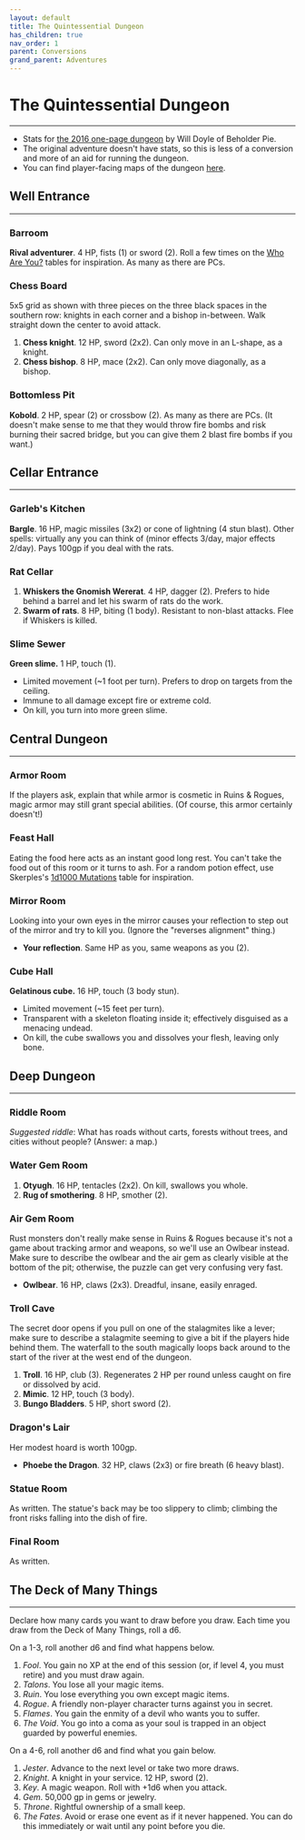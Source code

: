 ```yaml
---
layout: default
title: The Quintessential Dungeon
has_children: true
nav_order: 1
parent: Conversions
grand_parent: Adventures
---
```

# The Quintessential Dungeon
---
* Stats for [the 2016 one-page dungeon](https://beholderpie.blogspot.com/2016/05/one-page-dungeon-2016-quintessential.html) by Will Doyle of Beholder Pie.
* The original adventure doesn't have stats, so this is less of a conversion and more of an aid for running the dungeon.
* You can find player-facing maps of the dungeon [here](https://www.dropbox.com/scl/fo/298md6u16unwdjqg5skvv/AL1Y4K7jiKOCdJ3RfGTl7ks?rlkey=fzldgnt1hls3r4lokrpojudgq&st=ikscyjkk&dl=0).

## Well Entrance
---
### Barroom
**Rival adventurer**. 4 HP, fists (1) or sword (2). Roll a few times on the [Who Are You?](https://flyrefi.github.io/rnr/srd/who-are-you/) tables for inspiration. As many as there are PCs.

### Chess Board
5x5 grid as shown with three pieces on the three black spaces in the southern row: knights in each corner and a bishop in-between. Walk straight down the center to avoid attack.
1. **Chess knight**. 12 HP, sword (2x2). Can only move in an L-shape, as a knight.
2. **Chess bishop**. 8 HP, mace (2x2). Can only move diagonally, as a bishop.

### Bottomless Pit
**Kobold**. 2 HP, spear (2) or crossbow (2). As many as there are PCs. (It doesn't make sense to me that they would throw fire bombs and risk burning their sacred bridge, but you can give them 2 blast fire bombs if you want.)

## Cellar Entrance
---
### Garleb's Kitchen
**Bargle**. 16 HP, magic missiles (3x2) or cone of lightning (4 stun blast). Other spells: virtually any you can think of (minor effects 3/day, major effects 2/day). Pays 100gp if you deal with the rats.

### Rat Cellar
1. **Whiskers the Gnomish Wererat**. 4 HP, dagger (2). Prefers to hide behind a barrel and let his swarm of rats do the work.
2. **Swarm of rats**. 8 HP, biting (1 body). Resistant to non-blast attacks. Flee if Whiskers is killed.

### Slime Sewer
**Green slime.** 1 HP, touch (1).
* Limited movement (~1 foot per turn). Prefers to drop on targets from the ceiling.
* Immune to all damage except fire or extreme cold.
* On kill, you turn into more green slime.

## Central Dungeon
---
### Armor Room
If the players ask, explain that while armor is cosmetic in Ruins & Rogues, magic armor may still grant special abilities. (Of course, this armor certainly doesn't!)

### Feast Hall
Eating the food here acts as an instant good long rest. You can't take the food out of this room or it turns to ash. For a random potion effect, use Skerples's [1d1000 Mutations](https://drive.google.com/file/d/1BpQaWQvf6ZSRom24-8CRs5ZgIhrsfa36/view) table for inspiration.

### Mirror Room
Looking into your own eyes in the mirror causes your reflection to step out of the mirror and try to kill you. (Ignore the "reverses alignment" thing.)
* **Your reflection**. Same HP as you, same weapons as you (2).

### Cube Hall
**Gelatinous cube.** 16 HP, touch (3 body stun).
* Limited movement (~15 feet per turn).
* Transparent with a skeleton floating inside it; effectively disguised as a menacing undead.
* On kill, the cube swallows you and dissolves your flesh, leaving only bone.

## Deep Dungeon
---
### Riddle Room
*Suggested riddle*: What has roads without carts, forests without trees, and cities without people? (Answer: a map.)

### Water Gem Room
1. **Otyugh**. 16 HP, tentacles (2x2). On kill, swallows you whole.
2. **Rug of smothering**. 8 HP, smother (2).

### Air Gem Room
Rust monsters don't really make sense in Ruins & Rogues because it's not a game about tracking armor and weapons, so we'll use an Owlbear instead. Make sure to describe the owlbear and the air gem as clearly visible at the bottom of the pit; otherwise, the puzzle can get very confusing very fast.
* **Owlbear**. 16 HP, claws (2x3). Dreadful, insane, easily enraged.

### Troll Cave
The secret door opens if you pull on one of the stalagmites like a lever; make sure to describe a stalagmite seeming to give a bit if the players hide behind them. The waterfall to the south magically loops back around to the start of the river at the west end of the dungeon.
1. **Troll**. 16 HP, club (3). Regenerates 2 HP per round unless caught on fire or dissolved by acid.
2. **Mimic**. 12 HP, touch (3 body).
3. **Bungo Bladders**. 5 HP, short sword (2).

### Dragon's Lair
Her modest hoard is worth 100gp.
* **Phoebe the Dragon**. 32 HP, claws (2x3) or fire breath (6 heavy blast).

### Statue Room
As written. The statue's back may be too slippery to climb; climbing the front risks falling into the dish of fire.

### Final Room
As written.

## The Deck of Many Things
---
Declare how many cards you want to draw before you draw. Each time you draw from the Deck of Many Things, roll a d6.

On a 1-3, roll another d6 and find what happens below.
1. *Fool*. You gain no XP at the end of this session (or, if level 4, you must retire) and you must draw again.
2. *Talons*. You lose all your magic items.
3. *Ruin*. You lose everything you own except magic items.
4. *Rogue*. A friendly non-player character turns against you in secret.
5. *Flames*. You gain the enmity of a devil who wants you to suffer.
6. *The Void*. You go into a coma as your soul is trapped in an object guarded by powerful enemies.

On a 4-6, roll another d6 and find what you gain below.
1. *Jester*. Advance to the next level or take two more draws.
2. *Knight*. A knight in your service. 12 HP, sword (2).
3. *Key*. A magic weapon. Roll with +1d6 when you attack.
4. *Gem*. 50,000 gp in gems or jewelry.
5. *Throne*. Rightful ownership of a small keep.
6. *The Fates*. Avoid or erase one event as if it never happened. You can do this immediately or wait until any point before you die.